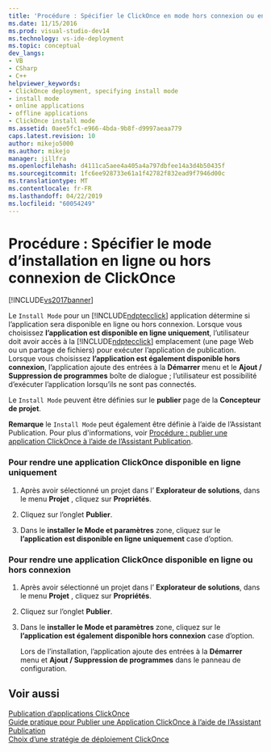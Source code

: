 ```yaml
---
title: 'Procédure : Spécifier le ClickOnce en mode hors connexion ou en Mode d’installation en ligne | Microsoft Docs'
ms.date: 11/15/2016
ms.prod: visual-studio-dev14
ms.technology: vs-ide-deployment
ms.topic: conceptual
dev_langs:
- VB
- CSharp
- C++
helpviewer_keywords:
- ClickOnce deployment, specifying install mode
- install mode
- online applications
- offline applications
- ClickOnce install mode
ms.assetid: 0aee5fc1-e966-4bda-9b8f-d9997aeaa779
caps.latest.revision: 10
author: mikejo5000
ms.author: mikejo
manager: jillfra
ms.openlocfilehash: d4111ca5aee4a405a4a797dbfee14a3d4b50435f
ms.sourcegitcommit: 1fc6ee928733e61a1f42782f832ead9f7946d00c
ms.translationtype: MT
ms.contentlocale: fr-FR
ms.lasthandoff: 04/22/2019
ms.locfileid: "60054249"
---
```

# <a name="how-to-specify-the-clickonce-offline-or-online-install-mode"></a>Procédure : Spécifier le mode d’installation en ligne ou hors connexion de ClickOnce
[!INCLUDE[vs2017banner](../includes/vs2017banner.md)]

Le `Install Mode` pour un [!INCLUDE[ndptecclick](../includes/ndptecclick-md.md)] application détermine si l’application sera disponible en ligne ou hors connexion. Lorsque vous choisissez **l’application est disponible en ligne uniquement**, l’utilisateur doit avoir accès à la [!INCLUDE[ndptecclick](../includes/ndptecclick-md.md)] emplacement (une page Web ou un partage de fichiers) pour exécuter l’application de publication. Lorsque vous choisissez **l’application est également disponible hors connexion**, l’application ajoute des entrées à la **Démarrer** menu et le **Ajout / Suppression de programmes** boîte de dialogue ; l’utilisateur est possibilité d’exécuter l’application lorsqu’ils ne sont pas connectés.  
  
 Le `Install Mode` peuvent être définies sur le **publier** page de la **Concepteur de projet**.  
  
 **Remarque** le `Install Mode` peut également être définie à l’aide de l’Assistant Publication. Pour plus d'informations, voir [Procédure : publier une application ClickOnce à l’aide de l’Assistant Publication](../deployment/how-to-publish-a-clickonce-application-using-the-publish-wizard.md).  
  
### <a name="to-make-a-clickonce-application-available-online-only"></a>Pour rendre une application ClickOnce disponible en ligne uniquement  
  
1. Après avoir sélectionné un projet dans l’ **Explorateur de solutions**, dans le menu **Projet** , cliquez sur **Propriétés**.  
  
2. Cliquez sur l’onglet **Publier**.  
  
3. Dans le **installer le Mode et paramètres** zone, cliquez sur le **l’application est disponible en ligne uniquement** case d’option.  
  
### <a name="to-make-a-clickonce-application-available-online-or-offline"></a>Pour rendre une application ClickOnce disponible en ligne ou hors connexion  
  
1. Après avoir sélectionné un projet dans l’ **Explorateur de solutions**, dans le menu **Projet** , cliquez sur **Propriétés**.  
  
2. Cliquez sur l’onglet **Publier**.  
  
3. Dans le **installer le Mode et paramètres** zone, cliquez sur le **l’application est également disponible hors connexion** case d’option.  
  
     Lors de l’installation, l’application ajoute des entrées à la **Démarrer** menu et **Ajout / Suppression de programmes** dans le panneau de configuration.  
  
## <a name="see-also"></a>Voir aussi  
 [Publication d’applications ClickOnce](../deployment/publishing-clickonce-applications.md)   
 [Guide pratique pour Publier une Application ClickOnce à l’aide de l’Assistant Publication](../deployment/how-to-publish-a-clickonce-application-using-the-publish-wizard.md)   
 [Choix d’une stratégie de déploiement ClickOnce](../deployment/choosing-a-clickonce-deployment-strategy.md)
